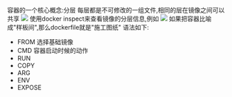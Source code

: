 容器的一个核心概念:分层
每层都是不可修改的一组文件,相同的层在镜像之间可以共享
![](https://lbnote-1304107363.cos.ap-nanjing.myqcloud.com/202307201319046.png)
使用docker inspect来查看镜像的分层信息,例如
![](https://lbnote-1304107363.cos.ap-nanjing.myqcloud.com/202307201320110.png)
如果把容器比喻成"样板间",那么dockerfile就是"施工图纸"
语法如下:
- FROM 选择基础镜像
- CMD 容器启动时候的动作
- RUN 
- COPY
- ARG
- ENV
- EXPOSE